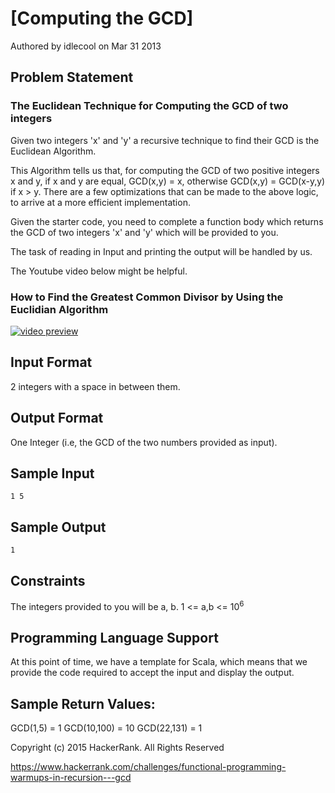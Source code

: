 # [Computing the GCD]
Authored by idlecool on Mar 31 2013

## Problem Statement

### The Euclidean Technique for Computing the GCD of two integers

Given two integers 'x' and 'y' a recursive technique to find their GCD is the Euclidean Algorithm.

This Algorithm tells us that, for computing the GCD of two positive integers x and y, if x and y are equal, GCD(x,y) = x, otherwise GCD(x,y) = GCD(x-y,y) if x > y. There are a few optimizations that can be made to the above logic, to arrive at a more efficient implementation.

Given the starter code, you need to complete a function body which returns the GCD of two integers 'x' and 'y' which will be provided to you.

The task of reading in Input and printing the output will be handled by us.

The Youtube video below might be helpful.

### How to Find the Greatest Common Divisor by Using the Euclidian Algorithm

[![video preview](http://img.youtube.com/vi/JUzYl1TYMcU/0.jpg)](http://www.youtube.com/watch?v=JUzYl1TYMcU)

## Input Format

2 integers with a space in between them.

## Output Format

One Integer (i.e, the GCD of the two numbers provided as input).

## Sample Input

```
1 5
```

## Sample Output

```
1
```

## Constraints

The integers provided to you will be a, b. 1 &lt;= a,b &lt;= 10<sup>6</sup>

## Programming Language Support

At this point of time, we have a template for Scala, which means that we provide the code required to accept the input and display the output.

## Sample Return Values:

GCD(1,5) = 1
GCD(10,100) = 10
GCD(22,131) = 1

Copyright (c) 2015 HackerRank.
All Rights Reserved

https://www.hackerrank.com/challenges/functional-programming-warmups-in-recursion---gcd
